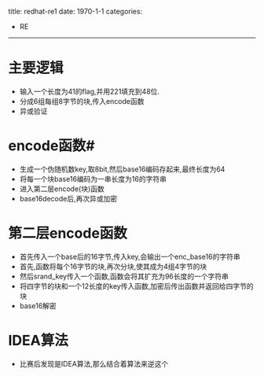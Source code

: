 title: redhat-re1
date: 1970-1-1
categories:
- RE
---

# 主要逻辑 #
- 输入一个长度为41的flag,并用221填充到48位.
- 分成6组每组8字节的块,传入encode函数
- 异或验证
# encode函数#
- 生成一个伪随机数key,取8bit,然后base16编码存起来,最终长度为64
- 将每一个块base16编码为一串长度为16的字符串
- 进入第二层encode(块)函数
- base16decode后,再次异或加密
# 第二层encode函数 #
- 首先传入一个base后的16字节,传入key,会输出一个enc_base16的字符串
- 首先,函数将每个16字节的块,再次分块,使其成为4组4字节的块
- 然后srand_key传入一个函数,函数会将其扩充为96长度的一个字符串
- 将四字节的块和一个12长度的key传入函数,加密后传出函数并返回给四字节的块
- base16解密

# IDEA算法 #
- 比赛后发现是IDEA算法,那么结合着算法来逆这个